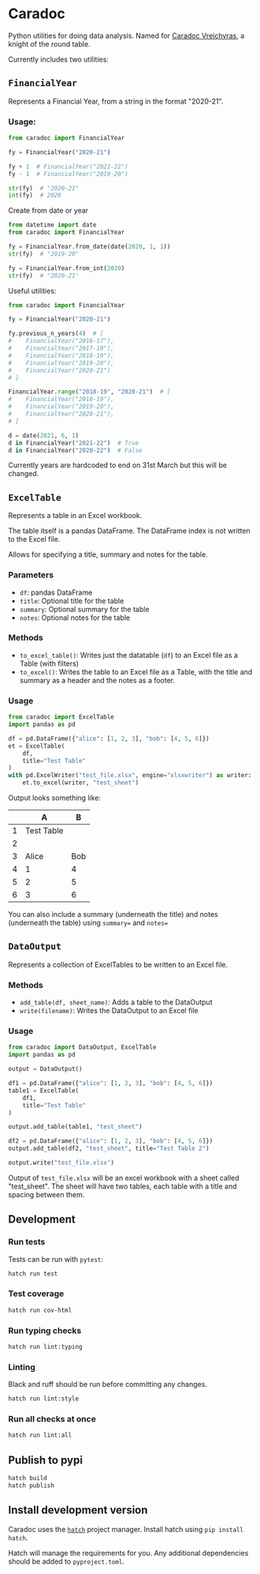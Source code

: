 # Caradoc

Python utilities for doing data analysis. Named for [Caradoc Vreichvras](https://en.wikipedia.org/wiki/Caradoc), a knight of the round table.

Currently includes two utilities:

## `FinancialYear`

Represents a Financial Year, from a string in the format "2020-21".

### Usage:

```python
from caradoc import FinancialYear

fy = FinancialYear("2020-21")

fy + 1  # FinancialYear("2021-22")
fy - 1  # FinancialYear("2019-20")

str(fy)  # "2020-21"
int(fy)  # 2020
```

Create from date or year

```python
from datetime import date
from caradoc import FinancialYear

fy = FinancialYear.from_date(date(2020, 1, 1))
str(fy)  # "2019-20"

fy = FinancialYear.from_int(2020)
str(fy)  # "2020-21"
```

Useful utilities:

```python
from caradoc import FinancialYear

fy = FinancialYear("2020-21")

fy.previous_n_years(4)  # [
#    FinancialYear("2016-17"),
#    FinancialYear("2017-18"),
#    FinancialYear("2018-19"),
#    FinancialYear("2019-20"),
#    FinancialYear("2020-21")
# ]

FinancialYear.range("2018-19", "2020-21")  # [
#    FinancialYear("2018-19"),
#    FinancialYear("2019-20"),
#    FinancialYear("2020-21"),
# ]

d = date(2021, 6, 1)
d in FinancialYear("2021-22")  # True
d in FinancialYear("2020-22")  # False
```

Currently years are hardcoded to end on 31st March but this will be changed.

## `ExcelTable`

Represents a table in an Excel workbook.

The table itself is a pandas DataFrame. The DataFrame index is not written to the Excel file.

Allows for specifying a title, summary and notes for the table.

### Parameters

- `df`: pandas DataFrame
- `title`: Optional title for the table
- `summary`: Optional summary for the table
- `notes`: Optional notes for the table

### Methods

- `to_excel_table()`: Writes just the datatable (`df`) to an Excel file as a Table (with filters)
- `to_excel()`: Writes the table to an Excel file as a Table, with the
  title and summary as a header and the notes as a footer.

### Usage

```python
from caradoc import ExcelTable
import pandas as pd

df = pd.DataFrame({"alice": [1, 2, 3], "bob": [4, 5, 6]})
et = ExcelTable(
    df,
    title="Test Table"
)
with pd.ExcelWriter("test_file.xlsx", engine="xlsxwriter") as writer:
    et.to_excel(writer, "test_sheet")
```

Output looks something like:

|     | A          | B   |
| --- | ---------- | --- |
| 1   | Test Table |     |
| 2   |            |     |
| 3   | Alice      | Bob |
| 4   | 1          | 4   |
| 5   | 2          | 5   |
| 6   | 3          | 6   |

You can also include a summary (underneath the title) and notes (underneath the table) using `summary=` and `notes=`

## `DataOutput`

Represents a collection of ExcelTables to be written to an Excel file.

### Methods

- `add_table(df, sheet_name)`: Adds a table to the DataOutput
- `write(filename)`: Writes the DataOutput to an Excel file

### Usage

```python
from caradoc import DataOutput, ExcelTable
import pandas as pd

output = DataOutput()

df1 = pd.DataFrame({"alice": [1, 2, 3], "bob": [4, 5, 6]})
table1 = ExcelTable(
    df1,
    title="Test Table"
)

output.add_table(table1, "test_sheet")

df2 = pd.DataFrame({"alice": [1, 2, 3], "bob": [4, 5, 6]})
output.add_table(df2, "test_sheet", title="Test Table 2")

output.write("test_file.xlsx")
```

Output of `test_file.xlsx` will be an excel workbook with a sheet called "test_sheet". The sheet will have two tables, each table with a title and spacing between them.

## Development

### Run tests

Tests can be run with `pytest`:

```bash
hatch run test
```

### Test coverage

```bash
hatch run cov-html
```

### Run typing checks

```bash
hatch run lint:typing
```

### Linting

Black and ruff should be run before committing any changes.

```bash
hatch run lint:style
```

### Run all checks at once

```sh
hatch run lint:all
```

## Publish to pypi

```bash
hatch build
hatch publish
```

## Install development version

Caradoc uses the [`hatch`](https://hatch.pypa.io/latest/) project manager. Install hatch using `pip install hatch`.

Hatch will manage the requirements for you. Any additional dependencies should be added to `pyproject.toml`.
